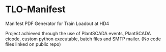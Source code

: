 # TLO-Manifest
Manifest PDF Generator for Train Loadout at HD4

Project achieved through the use of PlantSCADA events, PlantSCADA cicode, custom python executable, batch files and SMTP mailer. 
(No code files linked on public repo)
